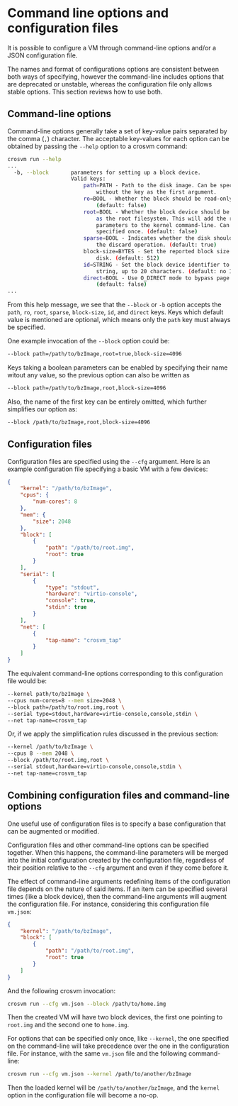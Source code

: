 # Command line options and configuration files

It is possible to configure a VM through command-line options and/or a JSON configuration file.

The names and format of configurations options are consistent between both ways of specifying,
however the command-line includes options that are deprecated or unstable, whereas the configuration
file only allows stable options. This section reviews how to use both.

## Command-line options

Command-line options generally take a set of key-value pairs separated by the comma (`,`) character.
The acceptable key-values for each option can be obtained by passing the `--help` option to a crosvm
command:

```sh
crosvm run --help
...
  -b, --block       parameters for setting up a block device.
                    Valid keys:
                        path=PATH - Path to the disk image. Can be specified
                            without the key as the first argument.
                        ro=BOOL - Whether the block should be read-only.
                            (default: false)
                        root=BOOL - Whether the block device should be mounted
                            as the root filesystem. This will add the required
                            parameters to the kernel command-line. Can only be
                            specified once. (default: false)
                        sparse=BOOL - Indicates whether the disk should support
                            the discard operation. (default: true)
                        block-size=BYTES - Set the reported block size of the
                            disk. (default: 512)
                        id=STRING - Set the block device identifier to an ASCII
                            string, up to 20 characters. (default: no ID)
                        direct=BOOL - Use O_DIRECT mode to bypass page cache.
                            (default: false)
...
```

From this help message, we see that the `--block` or `-b` option accepts the `path`, `ro`, `root`,
`sparse`, `block-size`, `id`, and `direct` keys. Keys which default value is mentioned are optional,
which means only the `path` key must always be specified.

One example invocation of the `--block` option could be:

```sh
--block path=/path/to/bzImage,root=true,block-size=4096
```

Keys taking a boolean parameters can be enabled by specifying their name witout any value, so the
previous option can also be written as

```sh
--block path=/path/to/bzImage,root,block-size=4096
```

Also, the name of the first key can be entirely omitted, which further simplifies our option as:

```sh
--block /path/to/bzImage,root,block-size=4096
```

## Configuration files

Configuration files are specified using the `--cfg` argument. Here is an example configuration file
specifying a basic VM with a few devices:

```json
{
    "kernel": "/path/to/bzImage",
    "cpus": {
        "num-cores": 8
    },
    "mem": {
        "size": 2048
    },
    "block": [
        {
            "path": "/path/to/root.img",
            "root": true
        }
    ],
    "serial": [
        {
            "type": "stdout",
            "hardware": "virtio-console",
            "console": true,
            "stdin": true
        }
    ],
    "net": [
        {
            "tap-name": "crosvm_tap"
        }
    ]
}
```

The equivalent command-line options corresponding to this configuration file would be:

```sh
--kernel path/to/bzImage \
--cpus num-cores=8 --mem size=2048 \
--block path=/path/to/root.img,root \
--serial type=stdout,hardware=virtio-console,console,stdin \
--net tap-name=crosvm_tap
```

Or, if we apply the simplification rules discussed in the previous section:

```sh
--kernel /path/to/bzImage \
--cpus 8 --mem 2048 \
--block /path/to/root.img,root \
--serial stdout,hardware=virtio-console,console,stdin \
--net tap-name=crosvm_tap
```

## Combining configuration files and command-line options

One useful use of configuration files is to specify a base configuration that can be augmented or
modified.

Configuration files and other command-line options can be specified together. When this happens, the
command-line parameters will be merged into the initial configuration created by the configuration
file, regardless of their position relative to the `--cfg` argument and even if they come before it.

The effect of command-line arguments redefining items of the configuration file depends on the
nature of said items. If an item can be specified several times (like a block device), then the
command-line arguments will augment the configuration file. For instance, considering this
configuration file `vm.json`:

```json
{
    "kernel": "/path/to/bzImage",
    "block": [
        {
            "path": "/path/to/root.img",
            "root": true
        }
    ]
}
```

And the following crosvm invocation:

```sh
crosvm run --cfg vm.json --block /path/to/home.img
```

Then the created VM will have two block devices, the first one pointing to `root.img` and the second
one to `home.img`.

For options that can be specified only once, like `--kernel`, the one specified on the command-line
will take precedence over the one in the configuration file. For instance, with the same `vm.json`
file and the following command-line:

```sh
crosvm run --cfg vm.json --kernel /path/to/another/bzImage
```

Then the loaded kernel will be `/path/to/another/bzImage`, and the `kernel` option in the
configuration file will become a no-op.
